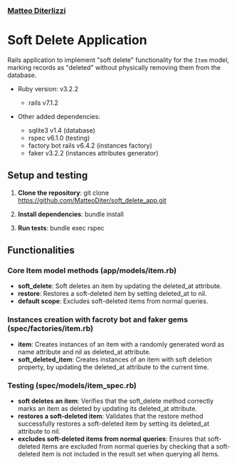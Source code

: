 ### [Matteo Diterlizzi](https://www.linkedin.com/in/matteo-diterlizzi/)

# Soft Delete Application

Rails application to implement "soft delete" functionality for the `Item` model, marking records as "deleted" without physically removing them from the database.

- Ruby version: v3.2.2

  - rails v7.1.2

- Other added dependencies:
  - sqlite3 v1.4 (database)
  - rspec v6.1.0 (testing)
  - factory bot rails v6.4.2 (instances factory)
  - faker v3.2.2 (instances attributes generator)

## Setup and testing

1. **Clone the repository**:
   git clone https://github.com/MatteoDiter/soft_delete_app.git

2. **Install dependencies**:
   bundle install

3. **Run tests**:
   bundle exec rspec

## Functionalities

### Core Item model methods (app/models/item.rb)

- **soft_delete**: Soft deletes an item by updating the deleted_at attribute.
- **restore**: Restores a soft-deleted item by setting deleted_at to nil.
- **default scope**: Excludes soft-deleted items from normal queries.

### Instances creation with facroty bot and faker gems (spec/factories/item.rb)

- **item**: Creates instances of an item with a randomly generated word as name attribute and nil as deleted_at attribute.
- **soft_deleted_item**: Creates instances of an item with soft deletion property, by updating the deleted_at attribute to the current time.

### Testing (spec/models/item_spec.rb)

- **soft deletes an item**: Verifies that the soft_delete method correctly marks an item as deleted by updating its deleted_at attribute.
- **restores a soft-deleted item**: Validates that the restore method successfully restores a soft-deleted item by setting its deleted_at attribute to nil.
- **excludes soft-deleted items from normal queries**: Ensures that soft-deleted items are excluded from normal queries by checking that a soft-deleted item is not included in the result set when querying all items.
